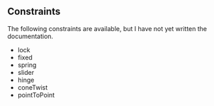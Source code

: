 ## Constraints

The following constraints are available, but I have not yet written the documentation.

- lock
- fixed
- spring
- slider
- hinge
- coneTwist
- pointToPoint
